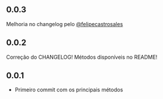## 0.0.3
Melhoria no changelog pelo [@felipecastrosales](https://github.com/felipecastrosales)

## 0.0.2
Correção do CHANGELOG!
Métodos disponíveis no README!

## 0.0.1
* Primeiro commit com os principais métodos 
